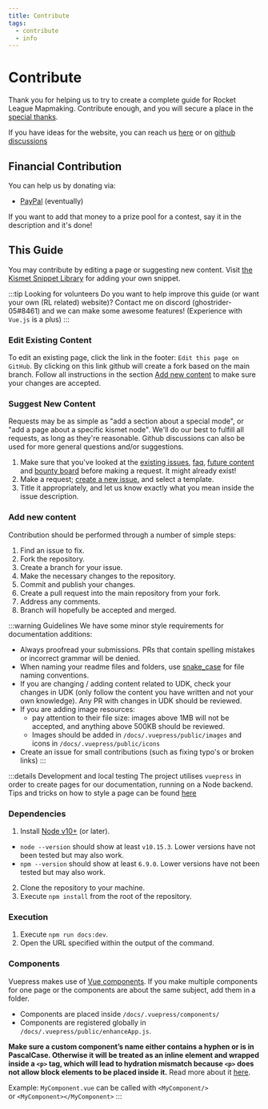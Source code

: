 ```yaml
---
title: Contribute
tags:
  - contribute
  - info
---
```


# Contribute

Thank you for helping us to try to create a complete guide for Rocket League Mapmaking. Contribute enough, and you will secure a place in the [special thanks](../more/about.html#special-thanks).

If you have ideas for the website, you can reach us [here](../more/contact.html) or on [github discussions](https://github.com/RocketLeagueMapmaking/RL-docs/discussions)

## Financial Contribution

You can help us by donating via:
- [PayPal]() (eventually)

If you want to add that money to a prize pool for a contest, say it in the description and it's done!

## This Guide

You may contribute by editing a page or suggesting new content. Visit [the Kismet Snippet Library](https://github.com/RocketLeagueMapmaking/Kismet) for adding your own snippet.

:::tip Looking for volunteers
Do you want to help improve this guide (or want your own (RL related) website)? Contact me on discord (ghostrider-05#8461) and we can make some awesome features! (Experience with `Vue.js` is a plus)
:::

### Edit Existing Content

To edit an existing page, click the link in the footer: `Edit this page on GitHub`. By clicking on this link github will create a fork based on the main branch. Follow all instructions in the section [Add new content](./contribute.html#add-new-content) to make sure your changes are accepted.

### Suggest New Content

Requests may be as simple as "add a section about a special mode", or "add a page about a specific kismet node". We'll do our best to fulfill all requests, as long as they're reasonable. Github discussions can also be used for more general questions and/or suggestions. 

1. Make sure that you've looked at the [existing issues](https://github.com/RocketLeagueMapmaking/RL-docs/issues), [faq](../faq/), [future content](../../more/roadmap.html#upcoming-content) and [bounty board](./contribute.html#this-guide) before making a request. It might already exist!
2. Make a request; [create a new issue.](https://github.com/RocketLeagueMapmaking/RL-docs/issues) and select a template. 
3. Title it appropriately, and let us know exactly what you mean inside the issue description. 

### Add new content

Contribution should be performed through a number of simple steps:
1. Find an issue to fix.
2. Fork the repository.
3. Create a branch for your issue.
4. Make the necessary changes to the repository.
5. Commit and publish your changes.
6. Create a pull request into the main repository from your fork.
7. Address any comments.
8. Branch will hopefully be accepted and merged.

:::warning Guidelines
We have some minor style requirements for documentation additions:
- Always proofread your submissions. PRs that contain spelling mistakes or incorrect grammar will be denied.
- When naming your readme files and folders, use [snake_case](https://en.wikipedia.org/wiki/Snake_case) for file naming conventions.
- If you are changing / adding content related to UDK, check your changes in UDK (only follow the content you have written and not your own knowledge). Any PR with changes in UDK should be reviewed.
- If you are adding image resources: 
  - pay attention to their file size: images above 1MB will not be accepted, and anything above 500KB should be reviewed.
  - Images should be added in `/docs/.vuepress/public/images` and icons in `/docs/.vuepress/public/icons`
- Create an issue for small contributions (such as fixing typo's or broken links)
:::

:::details Development and local testing
The project utilises `vuepress` in order to create pages for our documentation, running on a Node backend.
Tips and tricks on how to style a page can be found [here](../assets)

### Dependencies
1. Install [Node v10+](https://docs.npmjs.com/downloading-and-installing-node-js-and-npm) (or later).
  - `node --version` should show at least `v10.15.3`. Lower versions have not been tested but may also work.
  - `npm --version` should show at least `6.9.0`. Lower versions have not been tested but may also work.
2. Clone the repository to your machine.
3. Execute `npm install` from the root of the repository.

### Execution
1. Execute `npm run docs:dev`.
2. Open the URL specified within the output of the command.

### Components
Vuepress makes use of [Vue components](https://vuepress.vuejs.org/guide/using-vue.html#using-components). If you make multiple components for one page or the components are about the same subject, add them in a folder. 
* Components are placed inside `/docs/.vuepress/components/` 
* Components are registered globally in `/docs/.vuepress/public/enhanceApp.js`. 

**Make sure a custom component’s name either contains a hyphen or is in PascalCase. Otherwise it will be treated as an inline element and wrapped inside a `<p>` tag, which will lead to hydration mismatch because `<p>` does not allow block elements to be placed inside it.** Read more about it [here](https://vuejs.org/v2/guide/components-registration.html#Component-Names).

Example: `MyComponent.vue` can be called with `<MyComponent/>`\
or `<MyComponent></MyComponent>` 
:::

